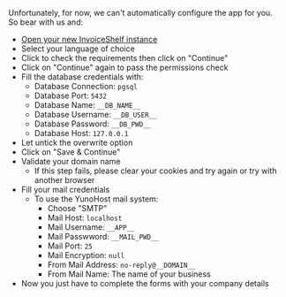 Unfortunately, for now, we can't automatically configure the app for you.  
So bear with us and:

- [Open your new InvoiceShelf instance](https://__DOMAIN__)
- Select your language of choice
- Click to check the requirements then click on "Continue"
- Click on "Continue" again to pass the permissions check
- Fill the database credentials with:
  - Database Connection: `pgsql`
  - Database Port: `5432`
  - Database Name: `__DB_NAME__`
  - Database Username: `__DB_USER__`
  - Database Password: `__DB_PWD__`
  - Database Host: `127.0.0.1`
- Let untick the overwrite option
- Click on "Save & Continue"
- Validate your domain name
  - If this step fails, please clear your cookies and try again or try with another browser
- Fill your mail credentials
  - To use the YunoHost mail system:
    - Choose "SMTP"
    - Mail Host: `localhost`
    - Mail Username: `__APP__`
    - Mail Passwword: `__MAIL_PWD__`
    - Mail Port: `25`
    - Mail Encryption: `null`
    - From Mail Address: `no-reply@__DOMAIN__`
    - From Mail Name: The name of your business
- Now you just have to complete the forms with your company details
